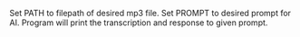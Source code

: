 Set PATH to filepath of desired mp3 file.
Set PROMPT to desired prompt for AI.
Program will print the transcription and response to given prompt.
